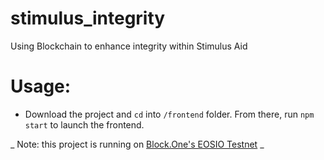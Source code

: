 # stimulus_integrity
Using Blockchain to enhance integrity within Stimulus Aid

# Usage:
- Download the project and `cd` into `/frontend` folder. From there, run `npm start` to launch the frontend.

_ Note: this project is running on [Block.One's EOSIO Testnet](https://testnet.eos.io/) _
